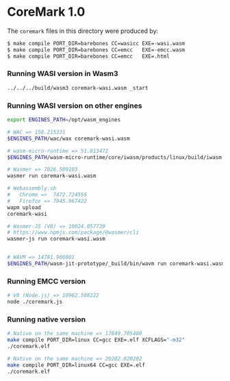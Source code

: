 # CoreMark 1.0

The `coremark` files in this directory were produced by:

```sh
$ make compile PORT_DIR=barebones CC=wasicc EXE=-wasi.wasm
$ make compile PORT_DIR=barebones CC=emcc   EXE=-emcc.wasm
$ make compile PORT_DIR=barebones CC=emcc   EXE=.html
```

### Running WASI version in Wasm3

```sh
../../../build/wasm3 coremark-wasi.wasm _start
```

### Running WASI version on other engines

```sh
export ENGINES_PATH=/opt/wasm_engines

# WAC => 158.215331
$ENGINES_PATH/wac/wax coremark-wasi.wasm

# wasm-micro-runtime => 51.813472
$ENGINES_PATH/wasm-micro-runtime/core/iwasm/products/linux/build/iwasm coremark-wasi.wasm

# Wasmer => 7026.509103
wasmer run coremark-wasi.wasm

# Webassembly.sh
#   Chrome =>  7472.724555
#   Firefox => 7945.967422
wapm upload
coremark-wasi

# Wasmer-JS (V8) => 10024.057739
# https://www.npmjs.com/package/@wasmer/cli
wasmer-js run coremark-wasi.wasm


# WAVM => 14781.966001
$ENGINES_PATH/wasm-jit-prototype/_build/bin/wavm run coremark-wasi.wasm
```

### Running EMCC version

```sh
# V8 (Node.js) => 10962.508222
node ./coremark.js
```

### Running native version

```sh
# Native on the same machine => 17849.705480
make compile PORT_DIR=linux CC=gcc EXE=.elf XCFLAGS="-m32"
./coremark.elf

# Native on the same machine => 20202.020202
make compile PORT_DIR=linux64 CC=gcc EXE=.elf
./coremark.elf
```

